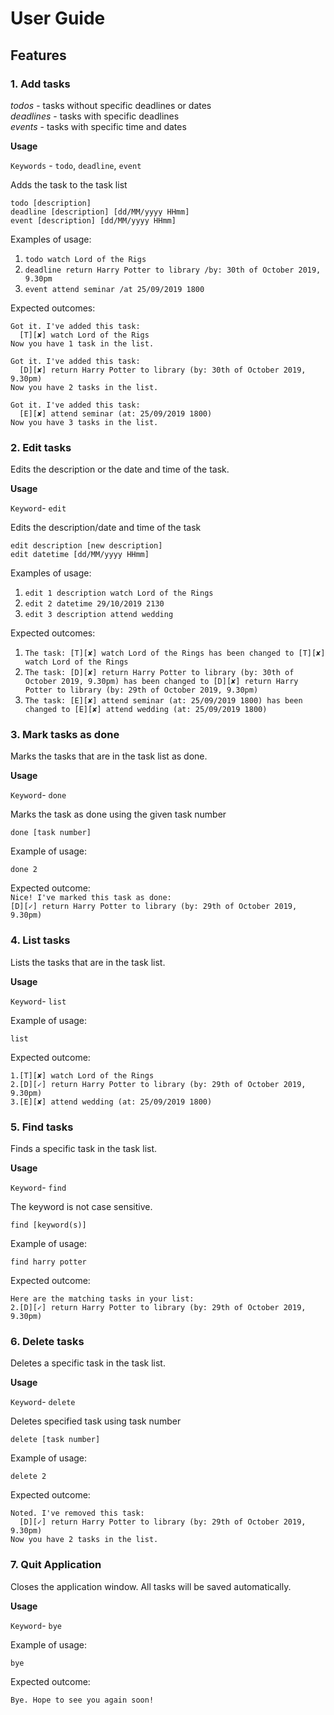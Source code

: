 # User Guide

## Features 

### **1. Add tasks**
*todos* - tasks without specific deadlines or dates  
*deadlines* - tasks with specific deadlines  
*events* - tasks with specific time and dates

**Usage**

`Keywords` - `todo`, `deadline`, `event`

Adds the task to the task list  

`todo [description]`  
`deadline [description] [dd/MM/yyyy HHmm]`  
`event [description] [dd/MM/yyyy HHmm]`

Examples of usage:

1. `todo watch Lord of the Rigs`
2. `deadline return Harry Potter to library /by: 30th of October 2019, 9.30pm`
3. `event attend seminar /at 25/09/2019 1800`

Expected outcomes:

 `Got it. I've added this task:`<br/>
`  [T][✘] watch Lord of the Rigs`<br/>
`Now you have 1 task in the list.`<br/>

`Got it. I've added this task:`<br/>
`  [D][✘] return Harry Potter to library (by: 30th of October 2019, 9.30pm)`<br/>
`Now you have 2 tasks in the list.`<br/>

`Got it. I've added this task:`<br/>
`  [E][✘] attend seminar (at: 25/09/2019 1800)`<br/>
`Now you have 3 tasks in the list.`

### **2. Edit tasks**
Edits the description or the date and time of the task.

**Usage**

`Keyword`- `edit`

Edits the description/date and time of the task  

`edit description [new description]`  
`edit datetime [dd/MM/yyyy HHmm]`

Examples of usage:

1. `edit 1 description watch Lord of the Rings`
2. `edit 2 datetime 29/10/2019 2130`
3. `edit 3 description attend wedding`

Expected outcomes:

1. `The task: [T][✘] watch Lord of the Rings has been changed to [T][✘] watch Lord of the Rings`
2. `The task: [D][✘] return Harry Potter to library (by: 30th of October 2019, 9.30pm) has been changed to [D][✘] return Harry Potter to library (by: 29th of October 2019, 9.30pm)`
3. `The task: [E][✘] attend seminar (at: 25/09/2019 1800) has been changed to [E][✘] attend wedding (at: 25/09/2019 1800)`

### **3. Mark tasks as done**

Marks the tasks that are in the task list as done.

**Usage**

`Keyword`- `done`

Marks the task as done using the given task number  

`done [task number]`

Example of usage:  

`done 2`

Expected outcome:  
`Nice! I've marked this task as done:`  
`[D][✓] return Harry Potter to library (by: 29th of October 2019, 9.30pm)`

### **4. List tasks**

Lists the tasks that are in the task list.

**Usage**

`Keyword`- `list`  

Example of usage:  

`list`

Expected outcome:

`1.[T][✘] watch Lord of the Rings`  
`2.[D][✓] return Harry Potter to library (by: 29th of October 2019, 9.30pm)`  
`3.[E][✘] attend wedding (at: 25/09/2019 1800)`

### **5. Find tasks**

Finds a specific task  in the task list.

**Usage**

`Keyword`- `find`  

The keyword is not case sensitive.  

`find [keyword(s)]`

Example of usage:

`find harry potter`

Expected outcome:

`Here are the matching tasks in your list:`  
`2.[D][✓] return Harry Potter to library (by: 29th of October 2019, 9.30pm)`

### **6. Delete tasks**

Deletes a specific task in the task list.

**Usage**

`Keyword`- `delete`

Deletes specified task using task number  

`delete [task number]`

Example of usage:

`delete 2`

Expected outcome:

`Noted. I've removed this task:`<br/>
`  [D][✓] return Harry Potter to library (by: 29th of October 2019, 9.30pm)`<br/>
`Now you have 2 tasks in the list.`

### **7. Quit Application**

Closes the application window. All tasks will be saved automatically.

**Usage**

`Keyword`- `bye`

Example of usage:

`bye`

Expected outcome:

`Bye. Hope to see you again soon!`
